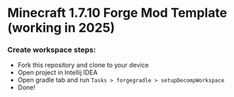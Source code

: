 # Minecraft 1.7.10 Forge Mod Template (working in 2025)

### Create workspace steps:
- Fork this repository and clone to your device
- Open project in Intellij IDEA
- Open gradle tab and run `Tasks > forgegradle > setupDecompWorkspace`
- Done!
